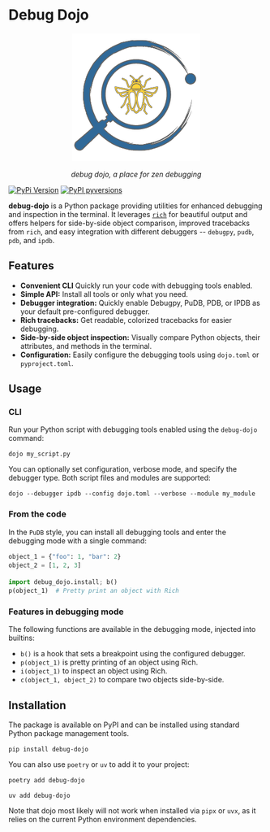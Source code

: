 # Debug Dojo

<p align="center">
<img src="https://github.com/bwrob/debug-dojo/blob/main/logo/logo_python.png?raw=true" alt="debug dojo" style="width:50%; max-width:300px;"/>
</p>
<p align="center">
<em>debug dojo, a place for zen debugging</em>
</p>

[![PyPi
Version](https://img.shields.io/pypi/v/debug-dojo.svg?style=flat-square)](https://pypi.org/project/debug-dojo)
[![PyPI
pyversions](https://img.shields.io/pypi/pyversions/debug-dojo.svg?style=flat-square)](https://pypi.org/pypi/debug-dojo/)

**debug-dojo** is a Python package providing utilities for enhanced
debugging and inspection in the terminal. It leverages
[`rich`](https://github.com/Textualize/rich) for beautiful output and
offers helpers for side-by-side object comparison, improved tracebacks
from `rich`, and easy integration with different debuggers -- `debugpy`,
`pudb`, `pdb`, and `ipdb`.

## Features

-   **Convenient CLI** Quickly run your code with debugging tools
    enabled.
-   **Simple API:** Install all tools or only what you need.
-   **Debugger integration:** Quickly enable Debugpy, PuDB, PDB, or IPDB
    as your default pre-configured debugger.
-   **Rich tracebacks:** Get readable, colorized tracebacks for easier
    debugging.
-   **Side-by-side object inspection:** Visually compare Python objects,
    their attributes, and methods in the terminal.
-   **Configuration:** Easily configure the debugging tools using
    `dojo.toml` or `pyproject.toml`.

## Usage

### CLI

Run your Python script with debugging tools enabled using the
`debug-dojo` command:

``` console
dojo my_script.py
```

You can optionally set configuration, verbose mode, and specify the
debugger type. Both script files and modules are supported:

``` console
dojo --debugger ipdb --config dojo.toml --verbose --module my_module
```

### From the code

In the `PuDB` style, you can install all debugging tools and enter the
debugging mode with a single command:

``` python
object_1 = {"foo": 1, "bar": 2}
object_2 = [1, 2, 3]

import debug_dojo.install; b()
p(object_1)  # Pretty print an object with Rich
```

### Features in debugging mode

The following functions are available in the debugging mode, injected
into builtins:

- `b()` is a hook that sets a breakpoint using the configured debugger.
- `p(object_1)` is pretty printing of an object using Rich.
- `i(object_1)` to inspect an object using Rich.
- `c(object_1, object_2)` to compare two objects side-by-side.


## Installation

The package is available on PyPI and can be installed using standard
Python package management tools.

``` console
pip install debug-dojo
```

You can also use `poetry` or `uv` to add it to your project:

``` console
poetry add debug-dojo
```

``` console
uv add debug-dojo
```

Note that dojo most likely will not work when installed via `pipx` or
`uvx`, as it relies on the current Python environment dependencies.
